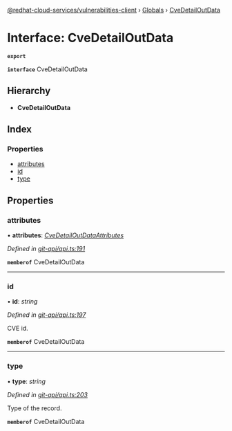 [@redhat-cloud-services/vulnerabilities-client](../README.md) › [Globals](../globals.md) › [CveDetailOutData](cvedetailoutdata.md)

# Interface: CveDetailOutData

**`export`** 

**`interface`** CveDetailOutData

## Hierarchy

* **CveDetailOutData**

## Index

### Properties

* [attributes](cvedetailoutdata.md#attributes)
* [id](cvedetailoutdata.md#id)
* [type](cvedetailoutdata.md#type)

## Properties

###  attributes

• **attributes**: *[CveDetailOutDataAttributes](cvedetailoutdataattributes.md)*

*Defined in [git-api/api.ts:191](https://github.com/RedHatInsights/javascript-clients/blob/master/packages/vulnerabilities/git-api/api.ts#L191)*

**`memberof`** CveDetailOutData

___

###  id

• **id**: *string*

*Defined in [git-api/api.ts:197](https://github.com/RedHatInsights/javascript-clients/blob/master/packages/vulnerabilities/git-api/api.ts#L197)*

CVE id.

**`memberof`** CveDetailOutData

___

###  type

• **type**: *string*

*Defined in [git-api/api.ts:203](https://github.com/RedHatInsights/javascript-clients/blob/master/packages/vulnerabilities/git-api/api.ts#L203)*

Type of the record.

**`memberof`** CveDetailOutData
